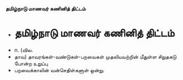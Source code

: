 **தமிழ்நாடு மாணவர் கணினித் திட்டம்**
- # தமிழ்நாடு மாணவர் கணினித் திட்டம்
- n. (வில.
- தாவ) தாவரங்கள்-வண்டுகள்-பறவைகள் முதலியவற்றின் மீதுள்ள சிறுதகடு  போன்ற உறுப்பு
- பறவைக்காலின் வன்செதிள்களுள் ஒன்று.

